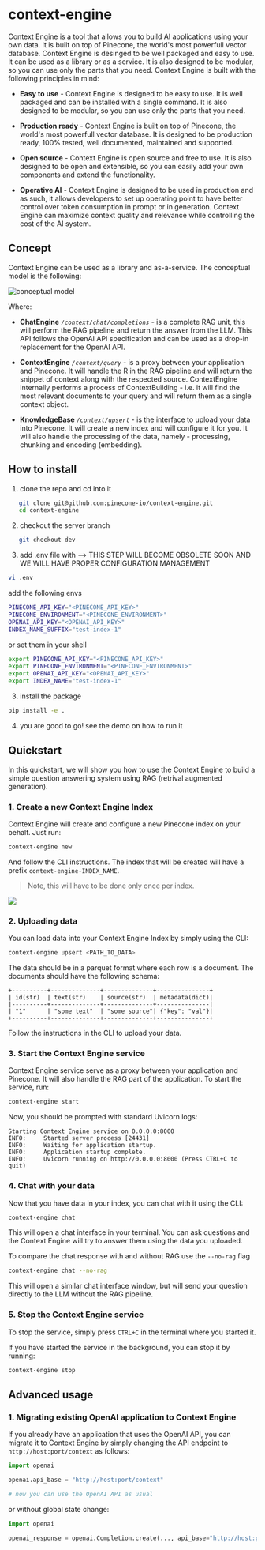 # context-engine

Context Engine is a tool that allows you to build AI applications using your own data. It is built on top of Pinecone, the world's most powerfull vector database. Context Engine is desinged to be well packaged and easy to use. It can be used as a library or as a service. It is also designed to be modular, so you can use only the parts that you need. Context Engine is built with the following principles in mind:

* **Easy to use** - Context Engine is designed to be easy to use. It is well packaged and can be installed with a single command. It is also designed to be modular, so you can use only the parts that you need.

* **Production ready** - Context Engine is built on top of Pinecone, the world's most powerfull vector database. It is designed to be production ready, 100% tested, well documented, maintained and supported.

* **Open source** - Context Engine is open source and free to use. It is also designed to be open and extensible, so you can easily add your own components and extend the functionality.

* **Operative AI** - Context Engine is designed to be used in production and as such, it allows developers to set up operating point to have better control over token consumption in prompt or in generation. Context Engine can maximize context quality and relevance while controlling the cost of the AI system.

## Concept

Context Engine can be used as a library and as-a-service. The conceptual model is the following:

![conceptual model](https://github.com/pinecone-io/context-engine/blob/dev/.readme-content/sketch.png)

Where:

* **ChatEngine** _`/context/chat/completions`_ - is a complete RAG unit, this will perform the RAG pipeline and return the answer from the LLM. This API follows the OpenAI API specification and can be used as a drop-in replacement for the OpenAI API.

* **ContextEngine** _`/context/query`_ - is a proxy between your application and Pinecone. It will handle the R in the RAG pipeline and will return the snippet of context along with the respected source. ContextEngine internally performs a process of ContextBuilding - i.e. it will find the most relevant documents to your query and will return them as a single context object.

* **KnowledgeBase** _`/context/upsert`_ - is the interface to upload your data into Pinecone. It will create a new index and will configure it for you. It will also handle the processing of the data, namely - processing, chunking and encoding (embedding).

## How to install

1. clone the repo and cd into it
```bash
   git clone git@github.com:pinecone-io/context-engine.git
   cd context-engine
```
2. checkout the server branch
```bash
   git checkout dev
```

3. add .env file with --> THIS STEP WILL BECOME OBSOLETE SOON AND WE WILL HAVE PROPER CONFIGURATION MANAGEMENT
```bash
vi .env
```
add the following envs

```bash
PINECONE_API_KEY="<PINECONE_API_KEY>"
PINECONE_ENVIRONMENT="<PINECONE_ENVIRONMENT>"
OPENAI_API_KEY="<OPENAI_API_KEY>"
INDEX_NAME_SUFFIX="test-index-1"
```

or set them in your shell

```bash
export PINECONE_API_KEY="<PINECONE_API_KEY>"
export PINECONE_ENVIRONMENT="<PINECONE_ENVIRONMENT>"
export OPENAI_API_KEY="<OPENAI_API_KEY>"
export INDEX_NAME="test-index-1"
```

3. install the package
```bash
pip install -e .
```

4. you are good to go! see the demo on how to run it

## Quickstart

In this quickstart, we will show you how to use the Context Engine to build a simple question answering system using RAG (retrival augmented generation).

### 1. Create a new Context Engine Index

Context Engine will create and configure a new Pinecone index on your behalf. Just run:

```bash
context-engine new
```

And follow the CLI instructions. The index that will be created will have a prefix `context-engine-INDEX_NAME`.

> Note, this will have to be done only once per index.

![](https://github.com/pinecone-io/context-engine/blob/dev/.readme-content/new.gif)

### 2. Uploading data

You can load data into your Context Engine Index by simply using the CLI:

```bash
context-engine upsert <PATH_TO_DATA>
```

The data should be in a parquet format where each row is a document. The documents should have the following schema:

```
+----------+--------------+--------------+---------------+
| id(str)  | text(str)    | source(str)  | metadata(dict)|
|----------+--------------+--------------+---------------|
| "1"      | "some text"  | "some source"| {"key": "val"}|
+----------+--------------+--------------+---------------+
```

Follow the instructions in the CLI to upload your data.

### 3. Start the Context Engine service

Context Engine service serve as a proxy between your application and Pinecone. It will also handle the RAG part of the application. To start the service, run:

```bash
context-engine start
```

Now, you should be prompted with standard Uvicorn logs:

```
Starting Context Engine service on 0.0.0.0:8000
INFO:     Started server process [24431]
INFO:     Waiting for application startup.
INFO:     Application startup complete.
INFO:     Uvicorn running on http://0.0.0.0:8000 (Press CTRL+C to quit)
```

### 4. Chat with your data

Now that you have data in your index, you can chat with it using the CLI:

```bash
context-engine chat
```

This will open a chat interface in your terminal. You can ask questions and the Context Engine will try to answer them using the data you uploaded.

To compare the chat response with and without RAG use the `--no-rag` flag

```bash
context-engine chat --no-rag
```

This will open a similar chat interface window, but will send your question directly to the LLM without the RAG pipeline.


### 5. Stop the Context Engine service

To stop the service, simply press `CTRL+C` in the terminal where you started it.

If you have started the service in the background, you can stop it by running:

```bash
context-engine stop
```

## Advanced usage

### 1. Migrating existing OpenAI application to Context Engine

If you already have an application that uses the OpenAI API, you can migrate it to Context Engine by simply changing the API endpoint to `http://host:port/context` as follows:

```python
import openai

openai.api_base = "http://host:port/context"

# now you can use the OpenAI API as usual
```

or without global state change:

```python
import openai

openai_response = openai.Completion.create(..., api_base="http://host:port/context")
```